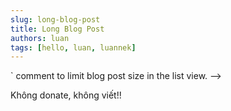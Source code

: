 ```yaml
---
slug: long-blog-post
title: Long Blog Post
authors: luan
tags: [hello, luan, luannek]
---
```


<!-- This is the summary of a very long blog post,

Use a `<!--` `truncate` `-->` comment to limit blog post size in the list view. -->

<!--truncate-->

Không donate, không viết!!
